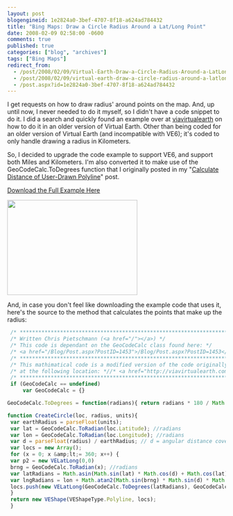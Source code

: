 ```yaml
---
layout: post
blogengineid: 1e2824a0-3bef-4707-8f18-a624ad784432
title: "Bing Maps: Draw a Circle Radius Around a Lat/Long Point"
date: 2008-02-09 02:58:00 -0600
comments: true
published: true
categories: ["blog", "archives"]
tags: ["Bing Maps"]
redirect_from: 
  - /post/2008/02/09/Virtual-Earth-Draw-a-Circle-Radius-Around-a-LatLong-Point
  - /post/2008/02/09/virtual-earth-draw-a-circle-radius-around-a-latlong-point
  - /post.aspx?id=1e2824a0-3bef-4707-8f18-a624ad784432
---
```

<!-- more -->

I get requests on how to draw radius' around points on the map. And, up until now, I never needed to do it myself, so I didn't have a code snippet to do it. I did a search and quickly found an example over at <a href="http://viavirtualearth.com/Wiki/Draw+a+circle.ashx">viavirtualearth</a> on how to do it in an older version of Virtual Earth. Other than being coded for an older version of Virtual Earth (and incompatible with VE6); it's coded to only handle drawing a radius in Kilometers.

So, I decided to upgrade the code example to support VE6, and support both Miles and Kilometers. I'm also converted it to make use of the GeoCodeCalc.ToDegrees function that I originally posted in my "<a href="/Blog/Post.aspx?PostID=1453">Calculate Distance of User-Drawn Polyline</a>" post.

<a href="http://pietschsoft.net/Download/Blog/1456/DrawRadius.zip">Download the Full Example Here</a>

<img src="http://pietschsoft.net/Download/Blog/1456/VEDrawRadius.png" border="0" alt="" width="300" height="219" align="baseline" />

And, in case you don't feel like downloading the example code that uses it, here's the source to the method that calculates the points that make up the radius: 

```javascript
 /* *************************************************************************** */
 /* Written Chris Pietschmann (<a href="/"></a>) */
 /* This code is dependant on the GeoCodeCalc class found here: */
 /* <a href="/Blog/Post.aspx?PostID=1453">/Blog/Post.aspx?PostID=1453</a> */
 /* *************************************************************************** */
 /* This mathimatical code is a modified version of the code originally posted */
 /* at the following location: *//* <a href="http://viavirtualearth.com/Wiki/Draw+a+circle.ashx">http://viavirtualearth.com/Wiki/Draw+a+circle.ashx</a> */
 /* *************************************************************************** */
 if (GeoCodeCalc == undefined) 
     var GeoCodeCalc = {}

GeoCodeCalc.ToDegrees = function(radians){ return radians * 180 / Math.PI;};

function CreateCircle(loc, radius, units){ 
 var earthRadius = parseFloat(units); 
 var lat = GeoCodeCalc.ToRadian(loc.Latitude); //radians 
 var lon = GeoCodeCalc.ToRadian(loc.Longitude); //radians 
 var d = parseFloat(radius) / earthRadius; // d = angular distance covered on earth&amp;#39;s surface 
 var locs = new Array(); 
 for (x = 0; x &amp;lt;= 360; x++) { 
 var p2 = new VELatLong(0,0) 
 brng = GeoCodeCalc.ToRadian(x); //radians 
 var latRadians = Math.asin(Math.sin(lat) * Math.cos(d) + Math.cos(lat) * Math.sin(d) * Math.cos(brng)); 
 var lngRadians = lon + Math.atan2(Math.sin(brng) * Math.sin(d) * Math.cos(lat), Math.cos(d) - Math.sin(lat) * Math.sin(latRadians)); 
 locs.push(new VELatLong(GeoCodeCalc.ToDegrees(latRadians), GeoCodeCalc.ToDegrees(lngRadians))); 
 } 
 return new VEShape(VEShapeType.Polyline, locs); 
 }
 ```

